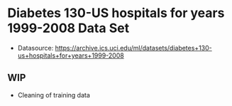 # Diabetes 130-US hospitals for years 1999-2008 Data Set
* Datasource: https://archive.ics.uci.edu/ml/datasets/diabetes+130-us+hospitals+for+years+1999-2008 

## WIP 
* Cleaning of training data 